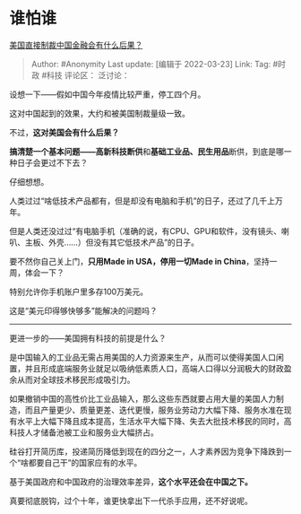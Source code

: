 # 谁怕谁
[美国直接制裁中国金融会有什么后果？](https://www.zhihu.com/question/331281226/answer/2401920813)

> Author: #Anonymity
> Last update: [编辑于 2022-03-23]
> Link:
> Tag: #时政 #科技
> 评论区：
> 泛讨论：

设想一下——假如中国今年疫情比较严重，停工四个月。

这对中国起到的效果，大约和被美国制裁量级一致。

不过，**这对美国会有什么后果？**

**搞清楚一个基本问题——高新科技断供**和**基础工业品、民生用品**断供，到底是哪一种日子会更过不下去？

仔细想想。

人类过过“啥低技术产品都有，但是却没有电脑和手机”的日子，还过了几千上万年。

但是人类还没过过“有电脑手机（准确的说，有CPU、GPU和软件，没有镜头、喇叭、主板、外壳……）但没有其它低技术产品”的日子。

要不然你自己关上门，**只用Made in USA，停用一切Made in China**，坚持一周，体会一下？

特别允许你手机账户里多存100万美元。

这是“美元印得够快够多”能解决的问题吗？

---

更进一步的——美国拥有科技的前提是什么？

是中国输入的工业品无需占用美国的人力资源来生产，从而可以使得美国人口闲置，并且形成底端服务业就足以吸纳低素质人口，高端人口得以分润极大的财政盈余从而对全球技术移民形成吸引力。

如果撤销中国的高性价比工业品输入，那么这些东西就要占用大量的美国人力制造，而且产量更少、质量更差、迭代更慢，服务业劳动力大幅下降、服务水准在现有水平上大幅下降且成本提高，生活水平大幅下降、失去大批技术移民的同时，高科技人才储备池被工业和服务业大幅挤占。

硅谷打开简历库，投递简历降低到现在的四分之一，人才素养因为竞争下降跌到一个“啥都要自己干”的国家应有的水平。

基于美国政府和中国政府的治理效率差异，**这个水平还会在中国之下。**

真要彻底脱钩，过个十年，谁更快拿出下一代杀手应用，还不好说呢。

